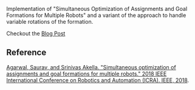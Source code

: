 Implementation of "Simultaneous Optimization of Assignments and Goal Formations for Multiple Robots" and a variant of the approach to handle variable rotations of the formation.

Checkout the [Blog Post](https://kdkalvik.github.io/SOAGF_notes)

## Reference
[Agarwal, Saurav, and Srinivas Akella. "Simultaneous optimization of assignments and goal formations for multiple robots." 2018 IEEE International Conference on Robotics and Automation (ICRA). IEEE, 2018](https://ieeexplore.ieee.org/abstract/document/8460542). 

